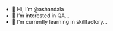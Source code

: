 - 👋 Hi, I’m @ashandala
- 👀 I’m interested in QA...
- 🌱 I’m currently learning in skillfactory...

<!---
ashandala/ashandala is a ✨ special ✨ repository because its `README.md` (this file) appears on your GitHub profile.
You can click the Preview link to take a look at your changes.
--->
